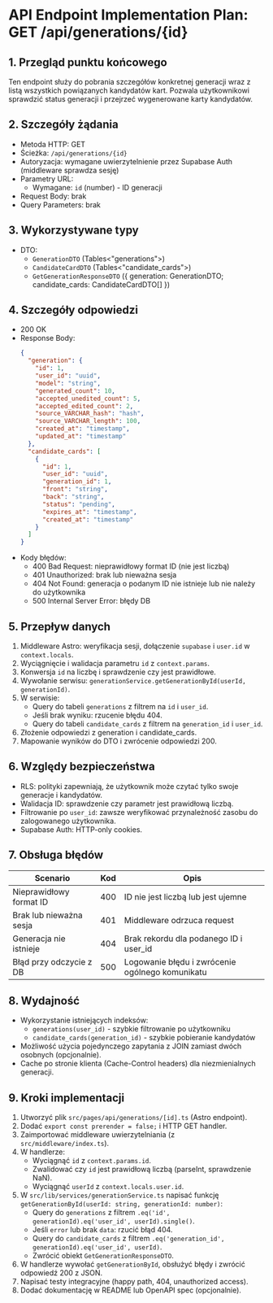 # API Endpoint Implementation Plan: GET /api/generations/{id}

## 1. Przegląd punktu końcowego
Ten endpoint służy do pobrania szczegółów konkretnej generacji wraz z listą wszystkich powiązanych kandydatów kart. Pozwala użytkownikowi sprawdzić status generacji i przejrzeć wygenerowane karty kandydatów.

## 2. Szczegóły żądania
- Metoda HTTP: GET
- Ścieżka: `/api/generations/{id}`
- Autoryzacja: wymagane uwierzytelnienie przez Supabase Auth (middleware sprawdza sesję)
- Parametry URL:
  - Wymagane: `id` (number) - ID generacji
- Request Body: brak
- Query Parameters: brak

## 3. Wykorzystywane typy
- DTO:
  - `GenerationDTO` (Tables<"generations">)
  - `CandidateCardDTO` (Tables<"candidate_cards">)
  - `GetGenerationResponseDTO` ({ generation: GenerationDTO; candidate_cards: CandidateCardDTO[] })

## 4. Szczegóły odpowiedzi
- 200 OK
- Response Body:
  ```json
  {
    "generation": {
      "id": 1,
      "user_id": "uuid",
      "model": "string",
      "generated_count": 10,
      "accepted_unedited_count": 5,
      "accepted_edited_count": 2,
      "source_VARCHAR_hash": "hash",
      "source_VARCHAR_length": 100,
      "created_at": "timestamp",
      "updated_at": "timestamp"
    },
    "candidate_cards": [
      {
        "id": 1,
        "user_id": "uuid",
        "generation_id": 1,
        "front": "string",
        "back": "string",
        "status": "pending",
        "expires_at": "timestamp",
        "created_at": "timestamp"
      }
    ]
  }
  ```
- Kody błędów:
  - 400 Bad Request: nieprawidłowy format ID (nie jest liczbą)
  - 401 Unauthorized: brak lub nieważna sesja
  - 404 Not Found: generacja o podanym ID nie istnieje lub nie należy do użytkownika
  - 500 Internal Server Error: błędy DB

## 5. Przepływ danych
1. Middleware Astro: weryfikacja sesji, dołączenie `supabase` i `user.id` w `context.locals`.
2. Wyciągnięcie i walidacja parametru `id` z `context.params`.
3. Konwersja `id` na liczbę i sprawdzenie czy jest prawidłowe.
4. Wywołanie serwisu: `generationService.getGenerationById(userId, generationId)`.
5. W serwisie:
   - Query do tabeli `generations` z filtrem na `id` i `user_id`.
   - Jeśli brak wyniku: rzucenie błędu 404.
   - Query do tabeli `candidate_cards` z filtrem na `generation_id` i `user_id`.
6. Złożenie odpowiedzi z generation i candidate_cards.
7. Mapowanie wyników do DTO i zwrócenie odpowiedzi 200.

## 6. Względy bezpieczeństwa
- RLS: polityki zapewniają, że użytkownik może czytać tylko swoje generacje i kandydatów.
- Walidacja ID: sprawdzenie czy parametr jest prawidłową liczbą.
- Filtrowanie po `user_id`: zawsze weryfikować przynależność zasobu do zalogowanego użytkownika.
- Supabase Auth: HTTP-only cookies.

## 7. Obsługa błędów
| Scenario                            | Kod   | Opis                                                         |
|-------------------------------------|-------|--------------------------------------------------------------|
| Nieprawidłowy format ID             | 400   | ID nie jest liczbą lub jest ujemne                          |
| Brak lub nieważna sesja             | 401   | Middleware odrzuca request                                   |
| Generacja nie istnieje              | 404   | Brak rekordu dla podanego ID i user_id                      |
| Błąd przy odczycie z DB             | 500   | Logowanie błędu i zwrócenie ogólnego komunikatu             |

## 8. Wydajność
- Wykorzystanie istniejących indeksów:
  - `generations(user_id)` - szybkie filtrowanie po użytkowniku
  - `candidate_cards(generation_id)` - szybkie pobieranie kandydatów
- Możliwość użycia pojedynczego zapytania z JOIN zamiast dwóch osobnych (opcjonalnie).
- Cache po stronie klienta (Cache-Control headers) dla niezmienialnych generacji.

## 9. Kroki implementacji
1. Utworzyć plik `src/pages/api/generations/[id].ts` (Astro endpoint).
2. Dodać `export const prerender = false;` i HTTP GET handler.
3. Zaimportować middleware uwierzytelniania (z `src/middleware/index.ts`).
4. W handlerze:
   - Wyciągnąć `id` z `context.params.id`.
   - Zwalidować czy `id` jest prawidłową liczbą (parseInt, sprawdzenie NaN).
   - Wyciągnąć `userId` z `context.locals.user.id`.
5. W `src/lib/services/generationService.ts` napisać funkcję `getGenerationById(userId: string, generationId: number)`:
   - Query do `generations` z filtrem `.eq('id', generationId).eq('user_id', userId).single()`.
   - Jeśli `error` lub brak `data`: rzucić błąd 404.
   - Query do `candidate_cards` z filtrem `.eq('generation_id', generationId).eq('user_id', userId)`.
   - Zwrócić obiekt `GetGenerationResponseDTO`.
6. W handlerze wywołać `getGenerationById`, obsłużyć błędy i zwrócić odpowiedź 200 z JSON.
7. Napisać testy integracyjne (happy path, 404, unauthorized access).
8. Dodać dokumentację w README lub OpenAPI spec (opcjonalnie).

